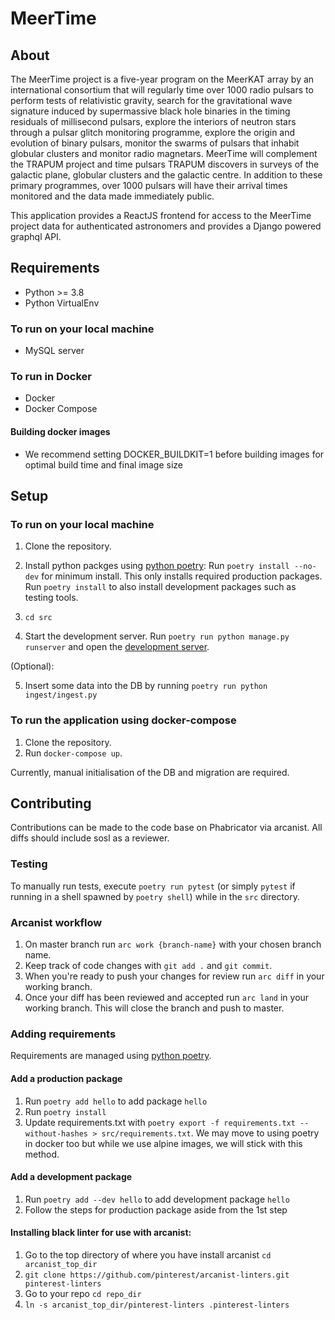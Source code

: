 # MeerTime

## About
The MeerTime project is a five-year program on the MeerKAT array by an international consortium that will regularly time over 1000 radio pulsars to perform tests of relativistic gravity, search for the gravitational wave signature induced by supermassive black hole binaries in the timing residuals of millisecond pulsars, explore the interiors of neutron stars through a pulsar glitch monitoring programme, explore the origin and evolution of binary pulsars, monitor the swarms of pulsars that inhabit globular clusters and monitor radio magnetars. MeerTime will complement the TRAPUM project and time pulsars TRAPUM discovers in surveys of the galactic plane, globular clusters and the galactic centre. In addition to these primary programmes, over 1000 pulsars will have their arrival times monitored and the data made immediately public.

This application provides a ReactJS frontend for access to the MeerTime project data for authenticated astronomers and provides a Django powered graphql API.


## Requirements
* Python >= 3.8
* Python VirtualEnv

### To run on your local machine
* MySQL server 

### To run in Docker
* Docker
* Docker Compose

#### Building docker images
* We recommend setting DOCKER_BUILDKIT=1 before building images for optimal build time and final image size

## Setup
### To run on your local machine

1. Clone the repository.
2. Install python packges using [python poetry](https://python-poetry.org/):
Run `poetry install --no-dev` for minimum install. This only installs required production packages.  
Run `poetry install` to also install development packages such as testing tools.

3. `cd src`
4. Start the development server.
  Run `poetry run python manage.py runserver` and open the [development server](http://localhost:8000/meertime).

(Optional):

5. Insert some data into the DB by running `poetry run python ingest/ingest.py`

### To run the application using docker-compose

1. Clone the repository.
2. Run `docker-compose up`.

Currently, manual initialisation of the DB and migration are required.

## Contributing

Contributions can be made to the code base on Phabricator via arcanist. All diffs should include sosl as a reviewer.

### Testing

To manually run tests, execute `poetry run pytest` (or simply `pytest` if running in a shell spawned by `poetry shell`) while in the `src` directory. 

### Arcanist workflow

1. On master branch run `arc work {branch-name}` with your chosen branch name.
2. Keep track of code changes with `git add .` and `git commit`.
3. When you're ready to push your changes for review run `arc diff` in your working branch.
4. Once your diff has been reviewed and accepted run `arc land` in your working branch. This will close the branch and push to master.

### Adding requirements

Requirements are managed using [python poetry](https://python-poetry.org/).

#### Add a production package
1. Run `poetry add hello` to add package `hello`
2. Run `poetry install`
3. Update requirements.txt with `poetry export -f requirements.txt --without-hashes > src/requirements.txt`. We may move to using poetry in docker too but while we use alpine images, we will stick with this method.

#### Add a development package
1. Run `poetry add --dev hello` to add development package `hello`
2. Follow the steps for production package aside from the 1st step

#### Installing black linter for use with arcanist:
1. Go to the top directory of where you have install arcanist `cd arcanist_top_dir`
2. `git clone https://github.com/pinterest/arcanist-linters.git pinterest-linters`
3. Go to your repo `cd repo_dir`
4. `ln -s arcanist_top_dir/pinterest-linters .pinterest-linters`

